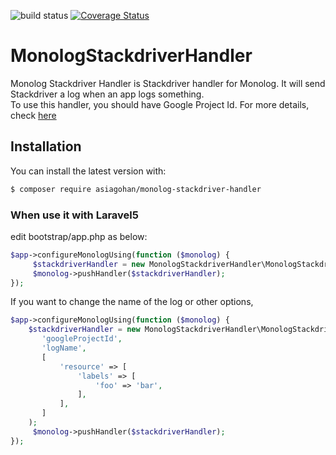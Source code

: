 ![build status](https://travis-ci.org/asiagohan/MonologStackdriverHandler.svg?branch=master)
[![Coverage Status](https://coveralls.io/repos/github/asiagohan/MonologStackdriverHandler/badge.svg?branch=master)](https://coveralls.io/github/asiagohan/MonologStackdriverHandler?branch=master)
# MonologStackdriverHandler
Monolog Stackdriver Handler is Stackdriver handler for Monolog. It will send Stackdriver a log when an app logs something.  
To use this handler, you should have Google Project Id. For more details, check [here](http://www.stackdriver.com/)

## Installation
You can install the latest version with:
```bash
$ composer require asiagohan/monolog-stackdriver-handler
```

### When use it with Laravel5
edit bootstrap/app.php as below:
```php
$app->configureMonologUsing(function ($monolog) {
     $stackdriverHandler = new MonologStackdriverHandler\MonologStackdriverHandler('googleProjectId');
     $monolog->pushHandler($stackdriverHandler);
});
```

If you want to change the name of the log or other options,
```php
$app->configureMonologUsing(function ($monolog) {
    $stackdriverHandler = new MonologStackdriverHandler\MonologStackdriverHandler(
       'googleProjectId',
       'logName',
       [
           'resource' => [
               'labels' => [
                   'foo' => 'bar',
               ],
           ],
       ]
    );
     $monolog->pushHandler($stackdriverHandler);
});
```
